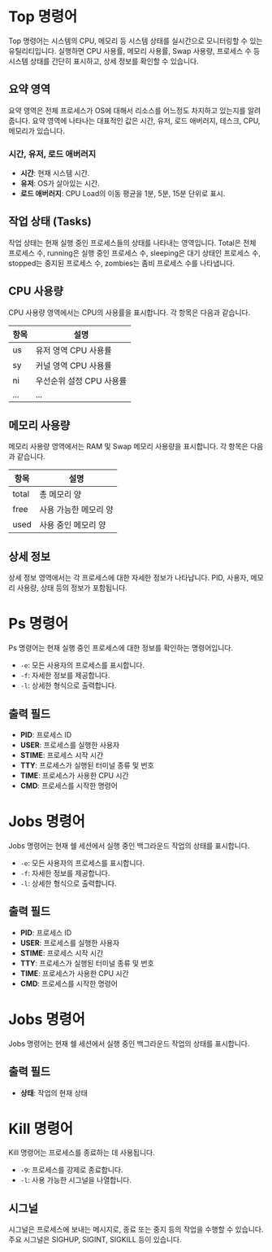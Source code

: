 # Top 명령어

Top 명령어는 시스템의 CPU, 메모리 등 시스템 상태를 실시간으로 모니터링할 수 있는 유틸리티입니다. 실행하면 CPU 사용률, 메모리 사용률, Swap 사용량, 프로세스 수 등 시스템 상태를 간단히 표시하고, 상세 정보를 확인할 수 있습니다.

## 요약 영역

요약 영역은 전체 프로세스가 OS에 대해서 리소스를 어느정도 차지하고 있는지를 알려줍니다. 요약 영역에 나타나는 대표적인 값은 시간, 유저, 로드 애버러지, 테스크, CPU, 메모리가 있습니다.

### 시간, 유저, 로드 애버러지

- **시간**: 현재 시스템 시간.
- **유저**: OS가 살아있는 시간.
- **로드 애버러지**: CPU Load의 이동 평균을 1분, 5분, 15분 단위로 표시.

## 작업 상태 (Tasks)

작업 상태는 현재 실행 중인 프로세스들의 상태를 나타내는 영역입니다. Total은 전체 프로세스 수, running은 실행 중인 프로세스 수, sleeping은 대기 상태인 프로세스 수, stopped는 중지된 프로세스 수, zombies는 좀비 프로세스 수를 나타냅니다.

## CPU 사용량

CPU 사용량 영역에서는 CPU의 사용률을 표시합니다. 각 항목은 다음과 같습니다.

| 항목 | 설명                 |
| ---- | -------------------- |
| us   | 유저 영역 CPU 사용률 |
| sy   | 커널 영역 CPU 사용률 |
| ni   | 우선순위 설정 CPU 사용률 |
| ...  | ...                  |

## 메모리 사용량

메모리 사용량 영역에서는 RAM 및 Swap 메모리 사용량을 표시합니다. 각 항목은 다음과 같습니다.

| 항목  | 설명                 |
| ----- | -------------------- |
| total | 총 메모리 양         |
| free  | 사용 가능한 메모리 양 |
| used  | 사용 중인 메모리 양   |

## 상세 정보

상세 정보 영역에서는 각 프로세스에 대한 자세한 정보가 나타납니다. PID, 사용자, 메모리 사용량, 상태 등의 정보가 포함됩니다.

# Ps 명령어

Ps 명령어는 현재 실행 중인 프로세스에 대한 정보를 확인하는 명령어입니다.


- `-e`: 모든 사용자의 프로세스를 표시합니다.
- `-f`: 자세한 정보를 제공합니다.
- `-l`: 상세한 형식으로 출력합니다.

## 출력 필드

- **PID**: 프로세스 ID
- **USER**: 프로세스를 실행한 사용자
- **STIME**: 프로세스 시작 시간
- **TTY**: 프로세스가 실행된 터미널 종류 및 번호
- **TIME**: 프로세스가 사용한 CPU 시간
- **CMD**: 프로세스를 시작한 명령어

# Jobs 명령어

Jobs 명령어는 현재 쉘 세션에서 실행 중인 백그라운드 작업의 상태를 표시합니다.


- `-e`: 모든 사용자의 프로세스를 표시합니다.
- `-f`: 자세한 정보를 제공합니다.
- `-l`: 상세한 형식으로 출력합니다.

## 출력 필드

- **PID**: 프로세스 ID
- **USER**: 프로세스를 실행한 사용자
- **STIME**: 프로세스 시작 시간
- **TTY**: 프로세스가 실행된 터미널 종류 및 번호
- **TIME**: 프로세스가 사용한 CPU 시간
- **CMD**: 프로세스를 시작한 명령어

# Jobs 명령어

Jobs 명령어는 현재 쉘 세션에서 실행 중인 백그라운드 작업의 상태를 표시합니다.


## 출력 필드

- **상태**: 작업의 현재 상태

# Kill 명령어

Kill 명령어는 프로세스를 종료하는 데 사용됩니다.


- `-9`: 프로세스를 강제로 종료합니다.
- `-l`: 사용 가능한 시그널을 나열합니다.

## 시그널

시그널은 프로세스에 보내는 메시지로, 종료 또는 중지 등의 작업을 수행할 수 있습니다. 주요 시그널은 SIGHUP, SIGINT, SIGKILL 등이 있습니다.
